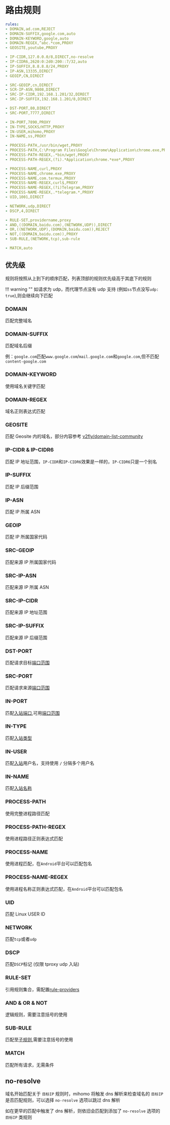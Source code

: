 # 路由规则

```{.yaml linenums="1"}
rules:
- DOMAIN,ad.com,REJECT
- DOMAIN-SUFFIX,google.com,auto
- DOMAIN-KEYWORD,google,auto
- DOMAIN-REGEX,^abc.*com,PROXY
- GEOSITE,youtube,PROXY

- IP-CIDR,127.0.0.0/8,DIRECT,no-resolve
- IP-CIDR6,2620:0:2d0:200::7/32,auto
- IP-SUFFIX,8.8.8.8/24,PROXY
- IP-ASN,13335,DIRECT
- GEOIP,CN,DIRECT

- SRC-GEOIP,cn,DIRECT
- SCR-IP-ASN,9808,DIRECT
- SRC-IP-CIDR,192.168.1.201/32,DIRECT
- SRC-IP-SUFFIX,192.168.1.201/8,DIRECT

- DST-PORT,80,DIRECT
- SRC-PORT,7777,DIRECT

- IN-PORT,7890,PROXY
- IN-TYPE,SOCKS/HTTP,PROXY
- IN-USER,mihomo,PROXY
- IN-NAME,ss,PROXY

- PROCESS-PATH,/usr/bin/wget,PROXY
- PROCESS-PATH,C:\Program Files\Google\Chrome\Application\chrome.exe,PROXY
- PROCESS-PATH-REGEX,.*bin/wget,PROXY
- PROCESS-PATH-REGEX,(?i).*Application\chrome.*exe*,PROXY

- PROCESS-NAME,curl,PROXY
- PROCESS-NAME,chrome.exe,PROXY
- PROCESS-NAME,com.termux,PROXY
- PROCESS-NAME-REGEX,curl$,PROXY
- PROCESS-NAME-REGEX,(?i)Telegram,PROXY
- PROCESS-NAME-REGEX,.*telegram.*,PROXY
- UID,1001,DIRECT

- NETWORK,udp,DIRECT
- DSCP,4,DIRECT

- RULE-SET,providername,proxy
- AND,((DOMAIN,baidu.com),(NETWORK,UDP)),DIRECT
- OR,((NETWORK,UDP),(DOMAIN,baidu.com)),REJECT
- NOT,((DOMAIN,baidu.com)),PROXY
- SUB-RULE,(NETWORK,tcp),sub-rule

- MATCH,auto
```

## 优先级

规则将按照从上到下的顺序匹配，列表顶部的规则优先级高于其底下的规则

!!! warning ""
    如请求为 udp，而代理节点没有 udp 支持 (例如`ss`节点没写`udp: true`),则会继续向下匹配

### DOMAIN

匹配完整域名

### DOMAIN-SUFFIX

匹配域名后缀

例：`google.com`匹配`www.google.com`/`mail.google.com`和`google.com`,但不匹配`content-google.com`

### DOMAIN-KEYWORD

使用域名关键字匹配

### DOMAIN-REGEX

域名正则表达式匹配

### GEOSITE

匹配 Geosite 内的域名，部分内容参考 [v2fly/domain-list-community](https://github.com/v2fly/domain-list-community/tree/master/data)

### IP-CIDR & IP-CIDR6

匹配 IP 地址范围，`IP-CIDR`和`IP-CIDR6`效果是一样的，`IP-CIDR6`只是一个别名

### IP-SUFFIX

匹配 IP 后缀范围

### IP-ASN

匹配 IP 所属 ASN

### GEOIP

匹配 IP 所属国家代码

### SRC-GEOIP

匹配来源 IP 所属国家代码

### SRC-IP-ASN

匹配来源 IP 所属 ASN

### SRC-IP-CIDR

匹配来源 IP 地址范围

### SRC-IP-SUFFIX

匹配来源 IP 后缀范围

### DST-PORT

匹配请求目标[端口范围](../syntax.md#_13)

### SRC-PORT

匹配请求来源[端口范围](../syntax.md#_13)

### IN-PORT

匹配[入站端口](../inbound/listeners/index.md#port),可用[端口范围](../syntax.md#_13)

### IN-TYPE

匹配[入站类型](../inbound/listeners/index.md#type)

### IN-USER

匹配[入站](../inbound/listeners/index.md)用户名，支持使用 `/` 分隔多个用户名

### IN-NAME

匹配[入站名称](../inbound/listeners/index.md#name)

### PROCESS-PATH

使用完整进程路径匹配

### PROCESS-PATH-REGEX

使用进程路径正则表达式匹配

### PROCESS-NAME

使用进程匹配，在`Android`平台可以匹配包名

### PROCESS-NAME-REGEX

使用进程名称正则表达式匹配，在`Android`平台可以匹配包名

### UID

匹配 Linux USER ID

### NETWORK

匹配`tcp`或者`udp`

### DSCP

匹配`DSCP`标记 (仅限 tproxy udp 入站)

### RULE-SET

引用规则集合，需配置[rule-providers](../rule-providers/index.md)

### AND & OR & NOT

逻辑规则，需要注意括号的使用

### SUB-RULE

匹配至[子规则](../sub-rule.md),需要注意括号的使用

### MATCH

匹配所有请求，无需条件

## no-resolve

域名开始匹配关于 `目标IP` 规则时，mihomo 将触发 dns 解析来检查域名的 `目标IP` 是否匹配规则，可以选择 `no-resolve` 选项以跳过 dns 解析

如在更早的匹配中触发了 dns 解析，则依旧会匹配到添加了 `no-resolve` 选项的 `目标IP` 类规则
